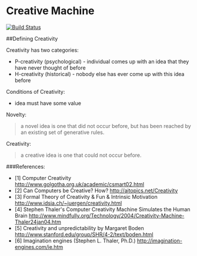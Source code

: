 # Creative Machine

[![Build Status](https://secure.travis-ci.org/josephwilk/creative-machine.png)](http://travis-ci.org/josephwilk/creative-machine)

##Defining Creativity

Creativity has two categories: 
* P-creativity (psychological) - individual comes up with an idea that they have never thought of before
* H-creativity (historical)    - nobody else has ever come up with this idea before

Conditions of Creativity:
* idea must have some value

Novelty:
>a novel idea is one that did not occur before, but has been reached by an existing set of generative rules.

Creativity:
> a creative idea is one that could not occur before.

###References:
* [1] Computer Creativity http://www.golgotha.org.uk/academic/csmart02.html 
* [2] Can Computers be Creative? How? http://aitopics.net/Creativity
* [3] Formal Theory of Creativity & Fun & Intrinsic Motivation http://www.idsia.ch/~juergen/creativity.html
* [4] Stephen Thaler's Computer Creativity Machine Simulates the Human Brain http://www.mindfully.org/Technology/2004/Creativity-Machine-Thaler24jan04.htm
* [5] Creativity and unpredictability by Margaret Boden http://www.stanford.edu/group/SHR/4-2/text/boden.html
* [6] Imagination engines (Stephen L. Thaler, Ph.D.) http://imagination-engines.com/ie.htm 